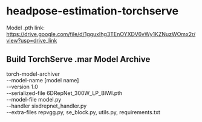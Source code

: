 # headpose-estimation-torchserve

Model .pth link:
https://drive.google.com/file/d/1gguxIhg3TEnOYXDV6vWy1KZNuzWOmx2r/view?usp=drive_link

## Build TorchServe .mar Model Archive
torch-model-archiver \
  --model-name [model name] \
  --version 1.0 \
  --serialized-file 6DRepNet_300W_LP_BIWI.pth \
  --model-file model.py \
  --handler sixdrepnet_handler.py \
  --extra-files repvgg.py, se_block.py, utils.py, requirements.txt
